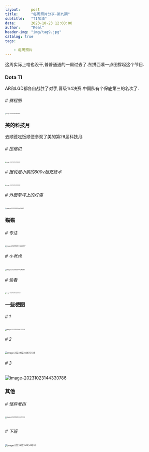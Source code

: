 ```yaml
---
layout:     post
title:      "每周照片分享-第九期"
subtitle:   "TI加油"
date:       2023-10-23 12:00:00
author:     "Keal"
header-img: "img/tag9.jpg"
catalog: true
tags:

    - 每周照片
---
```

这周实际上啥也没干,普普通通的一周过去了.东拼西凑一点图撑起这个节目.

### Dota TI

AR和LGD都各自战胜了对手,晋级1/4决赛.中国队有个保底第三的名次了.

###### # 赛程图

<img src="https://raw.githubusercontent.com/kneed/typora_img_respository/main/typora/202310231444226.png" alt="image-20231023144108433" style="zoom: 25%;" />

### 美的科技月

去顺德吃饭顺便参观了美的第28届科技月.

###### # 压缩机

<img src="https://raw.githubusercontent.com/kneed/typora_img_respository/main/typora/202310231444495.png" alt="image-20231023144128599" style="zoom:25%;" />

###### # 据说是小鹏的800v超充技术

<img src="https://raw.githubusercontent.com/kneed/typora_img_respository/main/typora/202310231444560.png" alt="image-20231023144137568" style="zoom:25%;" />

###### # 外面草坪上的灯海

<img src="https://raw.githubusercontent.com/kneed/typora_img_respository/main/typora/202310231444968.png" alt="image-20231023144149111" style="zoom:33%;" />

### 猫猫

###### # 专注

<img src="https://raw.githubusercontent.com/kneed/typora_img_respository/main/typora/202310231444909.png" alt="image-20231023144225427" style="zoom: 33%;" />

###### # 小老虎

<img src="https://raw.githubusercontent.com/kneed/typora_img_respository/main/typora/202310231444815.png" alt="image-20231023144242117" style="zoom:33%;" />

###### # 偷看

<img src="https://raw.githubusercontent.com/kneed/typora_img_respository/main/typora/202310231444087.png" alt="image-20231023144252520" style="zoom:25%;" />

### 一些梗图

###### # 1

<img src="https://raw.githubusercontent.com/kneed/typora_img_respository/main/typora/202310231444745.png" alt="image-20231023144303091" style="zoom:33%;" />

###### # 2

<img src="https://raw.githubusercontent.com/kneed/typora_img_respository/main/typora/202310231444587.png" alt="image-20231023144313133" style="zoom: 50%;" />

###### # 3

![image-20231023144330786](https://raw.githubusercontent.com/kneed/typora_img_respository/main/typora/202310231444666.png)

### 其他

###### # 怪异老树

<img src="https://raw.githubusercontent.com/kneed/typora_img_respository/main/typora/202310231446179.png" alt="image-20231023144412338" style="zoom:33%;" />

###### 

###### # 下班

<img src="https://raw.githubusercontent.com/kneed/typora_img_respository/main/typora/202310231444839.png" alt="image-20231023144344931" style="zoom:50%;" />